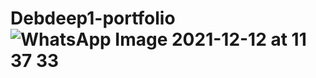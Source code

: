 # Debdeep1-portfolio![WhatsApp Image 2021-12-12 at 11 37 33](https://user-images.githubusercontent.com/89895057/145702870-12123f0e-858d-4032-bccd-44442d855be9.jpeg)
